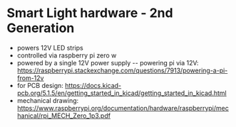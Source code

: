 # Smart Light hardware - 2nd Generation

- powers 12V LED strips
- controlled via raspberry pi zero w
- powered by a single 12V power supply
-- powering pi via 12V: https://raspberrypi.stackexchange.com/questions/7913/powering-a-pi-from-12v
- for PCB design: https://docs.kicad-pcb.org/5.1.5/en/getting_started_in_kicad/getting_started_in_kicad.html
- mechanical drawing: https://www.raspberrypi.org/documentation/hardware/raspberrypi/mechanical/rpi_MECH_Zero_1p3.pdf
